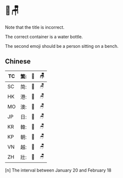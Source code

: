 # 🧴🪑

Note that the title is incorrect.

The correct container is a water bottle.

The second emoji should be a person sitting on a bench.

## Chinese

| TC | 繁: | 🧴 | 🪑 |
| -- | -- | -- | -- |
| SC | 简: | 🧴 | 🪑 |
| HK | 港: | 🧴 | 🪑 |
| MO | 澳: | 🧴 | 🪑 |
| JP | 日: | 🧴 | 🪑 |
| KR | 韓: | 🧴 | 🪑 |
| KP | 朝: | 🧴 | 🪑 |
| VN | 越: | 🧴 | 🪑 |
| ZH | 壯: | 🧴 | 🪑 |

[n] The interval between January 20 and February 18